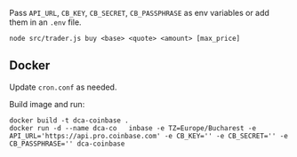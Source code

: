 Pass `API_URL`, `CB_KEY`, `CB_SECRET`, `CB_PASSPHRASE` as env variables or add them in an `.env` file.

```
node src/trader.js buy <base> <quote> <amount> [max_price] 
```

## Docker

Update `cron.conf` as needed.

Build image and run:
```
docker build -t dca-coinbase .
docker run -d --name dca-co   inbase -e TZ=Europe/Bucharest -e API_URL='https://api.pro.coinbase.com' -e CB_KEY='' -e CB_SECRET='' -e CB_PASSPHRASE='' dca-coinbase
```

